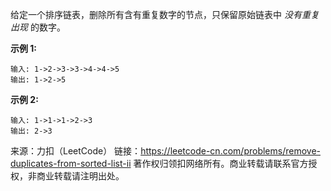 给定一个排序链表，删除所有含有重复数字的节点，只保留原始链表中 *没有重复出现* 的数字。

**示例 1:**
```
输入: 1->2->3->3->4->4->5
输出: 1->2->5
```
**示例 2:**
```
输入: 1->1->1->2->3
输出: 2->3
```
来源：力扣（LeetCode）
链接：https://leetcode-cn.com/problems/remove-duplicates-from-sorted-list-ii
著作权归领扣网络所有。商业转载请联系官方授权，非商业转载请注明出处。

